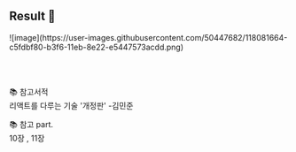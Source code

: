 <h2> Result 📄 </h2>
![image](https://user-images.githubusercontent.com/50447682/118081664-c5fdbf80-b3f6-11eb-8e22-e5447573acdd.png)


<br><br>

📚 참고서적 <br>
리액트를 다루는 기술 '개정판' -김민준

📚 참고 part. <br>
  10장 , 11장 
